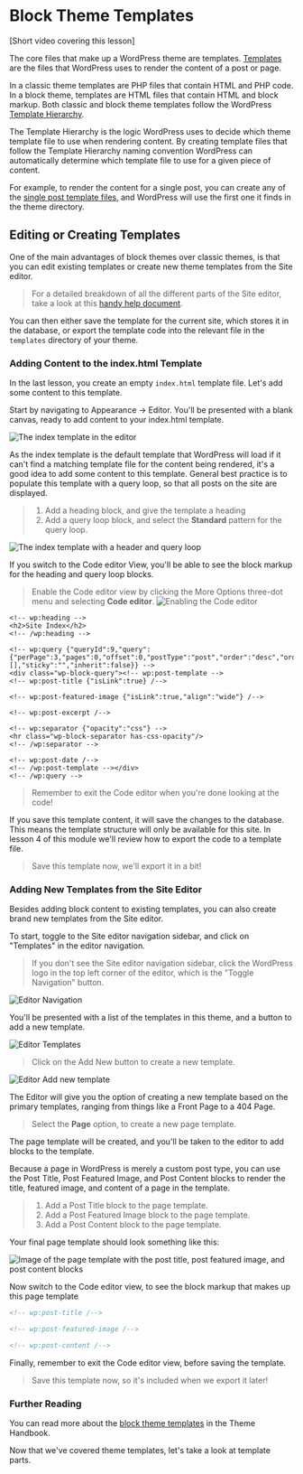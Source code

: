 # Block Theme Templates

[Short video covering this lesson]

The core files that make up a WordPress theme are templates. [Templates](https://developer.wordpress.org/themes/basics/template-files/) are the files that WordPress uses to render the content of a post or page. 

In a classic theme templates are PHP files that contain HTML and PHP code. In a block theme, templates are HTML files that contain HTML and block markup. Both classic and block theme templates follow the WordPress [Template Hierarchy](https://developer.wordpress.org/themes/basics/template-hierarchy/).

The Template Hierarchy is the logic WordPress uses to decide which theme template file to use when rendering content. By creating template files that follow the Template Hierarchy naming convention WordPress can automatically determine which template file to use for a given piece of content.

For example, to render the content for a single post, you can create any of the [single post template files](https://developer.wordpress.org/themes/basics/template-hierarchy/#single-post), and WordPress will use the first one it finds in the theme directory. 

## Editing or Creating Templates

One of the main advantages of block themes over classic themes, is that you can edit existing templates or create new theme templates from the Site editor. 

> For a detailed breakdown of all the different parts of the Site editor, take a look at this [handy help document](https://wordpress.org/support/article/site-editor/).

You can then either save the template for the current site, which stores it in the database, or export the template code into the relevant file in the `templates` directory of your theme. 

### Adding Content to the index.html Template

In the last lesson, you create an empty `index.html` template file. Let's add some content to this template.

Start by navigating to Appearance -> Editor. You'll be presented with a blank canvas, ready to add content to your index.html template.

![The index template in the editor](/images/module-01/lesson-02/empty-index-template.png)

As the index template is the default template that WordPress will load if it can't find a matching template file for the content being rendered, it's a good idea to add some content to this template. General best practice is to populate this template with a query loop, so that all posts on the site are displayed.

> 1. Add a heading block, and give the template a heading
> 2. Add a query loop block, and select the **Standard** pattern for the query loop.

![The index template with a header and query loop](/images/module-01/lesson-02/basic-index-template.png)

If you switch to the Code editor View, you'll be able to see the block markup for the heading and query loop blocks.

> Enable the Code editor view by clicking the More Options three-dot menu and selecting **Code editor**.
> ![Enabling the Code editor](/images/module-01/lesson-02/editor-more-options.png)

```
<!-- wp:heading -->
<h2>Site Index</h2>
<!-- /wp:heading -->

<!-- wp:query {"queryId":9,"query":{"perPage":3,"pages":0,"offset":0,"postType":"post","order":"desc","orderBy":"date","author":"","search":"","exclude":[],"sticky":"","inherit":false}} -->
<div class="wp-block-query"><!-- wp:post-template -->
<!-- wp:post-title {"isLink":true} /-->

<!-- wp:post-featured-image {"isLink":true,"align":"wide"} /-->

<!-- wp:post-excerpt /-->

<!-- wp:separator {"opacity":"css"} -->
<hr class="wp-block-separator has-css-opacity"/>
<!-- /wp:separator -->

<!-- wp:post-date /-->
<!-- /wp:post-template --></div>
<!-- /wp:query -->
```

> Remember to exit the Code editor when you're done looking at the code! 

If you save this template content, it will save the changes to the database. This means the template structure will only be available for this site. In lesson 4 of this module we'll review how to export the code to a template file. 

> Save this template now, we'll export it in a bit!

### Adding New Templates from the Site Editor

Besides adding block content to existing templates, you can also create brand new templates from the Site editor. 

To start, toggle to the Site editor navigation sidebar, and click on "Templates" in the editor navigation.

> If you don't see the Site editor navigation sidebar, click the WordPress logo in the top left corner of the editor, which is the  "Toggle Navigation" button.

![Editor Navigation](/images/module-01/lesson-02/editor-navigation.png)

You'll be presented with a list of the templates in this theme, and a button to add a new template.

![Editor Templates](/images/module-01/lesson-02/editor-templates.png)

> Click on the Add New button to create a new template.

![Editor Add new template](/images/module-01/lesson-02/editor-add-new-template.png)

The Editor will give you the option of creating a new template based on the primary templates, ranging from things like a Front Page to a 404 Page. 

> Select the **Page** option, to create a new page template.

The page template will be created, and you'll be taken to the editor to add blocks to the template.

Because a page in WordPress is merely a custom post type, you can use the Post Title, Post Featured Image, and Post Content blocks to render the title, featured image, and content of a page in the template.

> 1. Add a Post Title block to the page template.
> 2. Add a Post Featured Image block to the page template.
> 3. Add a Post Content block to the page template.

Your final page template should look something like this:

![Image of the page template with the post title, post featured image, and post content blocks](/images/module-01/lesson-02/page-template.png)

Now switch to the Code editor view, to see the block markup that makes up this page template

```html
<!-- wp:post-title /-->

<!-- wp:post-featured-image /-->

<!-- wp:post-content /-->
```

Finally, remember to exit the Code editor view, before saving the template.

> Save this template now, so it's included when we export it later!

### Further Reading

You can read more about the [block theme templates](https://developer.wordpress.org/themes/block-themes/templates-and-template-parts/) in the Theme Handbook.

Now that we've covered theme templates, let's take a look at template parts.
